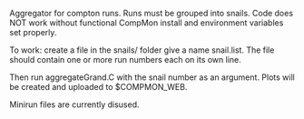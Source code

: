 Aggregator for compton runs. Runs must be grouped into snails. Code does NOT work without functional CompMon install and environment variables set properly.

To work: create a file in the snails/ folder give a name snail<snail number>.list. The file should contain one or more run numbers each on its own line.

Then run aggregateGrand.C with the snail number as an argument. Plots will be created and uploaded to $COMPMON_WEB.

Minirun files are currently disused.
